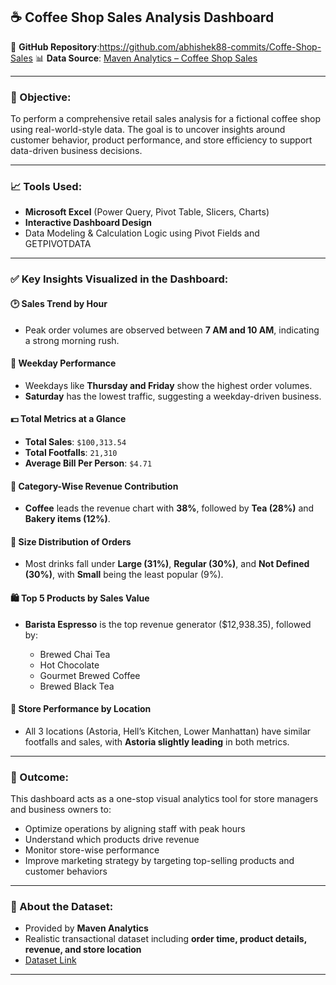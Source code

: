 ## ☕ Coffee Shop Sales Analysis Dashboard

🔗 **GitHub Repository**:https://github.com/abhishek88-commits/Coffe-Shop-Sales
📊 **Data Source**: [Maven Analytics – Coffee Shop Sales](https://mavenanalytics.io/data-playground?dataStructure=Multiple%20tables&dataStructure=Single%20table&order=number_of_records%2Casc&search=Coffee%20shop%20sales)

---

### 🧭 Objective:

To perform a comprehensive retail sales analysis for a fictional coffee shop using real-world-style data. The goal is to uncover insights around customer behavior, product performance, and store efficiency to support data-driven business decisions.

---

### 📈 Tools Used:

* **Microsoft Excel** (Power Query, Pivot Table, Slicers, Charts)
* **Interactive Dashboard Design**
* Data Modeling & Calculation Logic using Pivot Fields and GETPIVOTDATA

---

### ✅ Key Insights Visualized in the Dashboard:

#### 🕑 **Sales Trend by Hour**

* Peak order volumes are observed between **7 AM and 10 AM**, indicating a strong morning rush.

#### 📆 **Weekday Performance**

* Weekdays like **Thursday and Friday** show the highest order volumes.
* **Saturday** has the lowest traffic, suggesting a weekday-driven business.

#### 💵 **Total Metrics at a Glance**

* **Total Sales**: `$100,313.54`
* **Total Footfalls**: `21,310`
* **Average Bill Per Person**: `$4.71`

#### 🍩 **Category-Wise Revenue Contribution**

* **Coffee** leads the revenue chart with **38%**, followed by **Tea (28%)** and **Bakery items (12%)**.

#### 🧃 **Size Distribution of Orders**

* Most drinks fall under **Large (31%)**, **Regular (30%)**, and **Not Defined (30%)**, with **Small** being the least popular (9%).

#### 🛍️ **Top 5 Products by Sales Value**

* **Barista Espresso** is the top revenue generator (\$12,938.35), followed by:

  * Brewed Chai Tea
  * Hot Chocolate
  * Gourmet Brewed Coffee
  * Brewed Black Tea

#### 📍 **Store Performance by Location**

* All 3 locations (Astoria, Hell’s Kitchen, Lower Manhattan) have similar footfalls and sales, with **Astoria slightly leading** in both metrics.

---

### 🎯 Outcome:

This dashboard acts as a one-stop visual analytics tool for store managers and business owners to:

* Optimize operations by aligning staff with peak hours
* Understand which products drive revenue
* Monitor store-wise performance
* Improve marketing strategy by targeting top-selling products and customer behaviors

---

### 📂 About the Dataset:

* Provided by **Maven Analytics**
* Realistic transactional dataset including **order time, product details, revenue, and store location**
* [Dataset Link](https://mavenanalytics.io/data-playground?dataStructure=Multiple%20tables&dataStructure=Single%20table&order=number_of_records%2Casc&search=Coffee%20shop%20sales)

---

